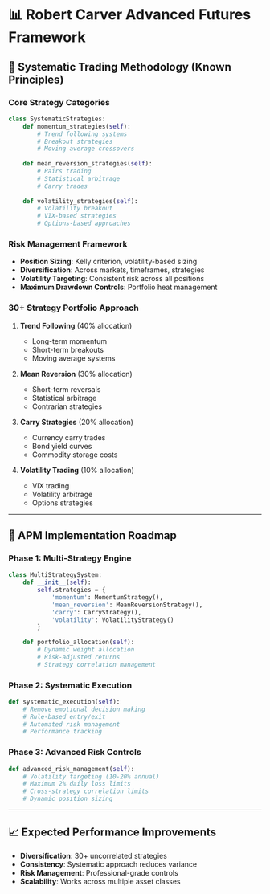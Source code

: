 # 📊 Robert Carver Advanced Futures Framework

## 🎯 Systematic Trading Methodology (Known Principles)

### **Core Strategy Categories**
```python
class SystematicStrategies:
    def momentum_strategies(self):
        # Trend following systems
        # Breakout strategies
        # Moving average crossovers
        
    def mean_reversion_strategies(self):
        # Pairs trading
        # Statistical arbitrage
        # Carry trades
        
    def volatility_strategies(self):
        # Volatility breakout
        # VIX-based strategies
        # Options-based approaches
```

### **Risk Management Framework**
- **Position Sizing**: Kelly criterion, volatility-based sizing
- **Diversification**: Across markets, timeframes, strategies  
- **Volatility Targeting**: Consistent risk across all positions
- **Maximum Drawdown Controls**: Portfolio heat management

### **30+ Strategy Portfolio Approach**
1. **Trend Following** (40% allocation)
   - Long-term momentum
   - Short-term breakouts
   - Moving average systems

2. **Mean Reversion** (30% allocation)
   - Short-term reversals
   - Statistical arbitrage
   - Contrarian strategies

3. **Carry Strategies** (20% allocation)
   - Currency carry trades
   - Bond yield curves
   - Commodity storage costs

4. **Volatility Trading** (10% allocation)
   - VIX trading
   - Volatility arbitrage
   - Options strategies

---

## 🚀 APM Implementation Roadmap

### **Phase 1: Multi-Strategy Engine**
```python
class MultiStrategySystem:
    def __init__(self):
        self.strategies = {
            'momentum': MomentumStrategy(),
            'mean_reversion': MeanReversionStrategy(),
            'carry': CarryStrategy(),
            'volatility': VolatilityStrategy()
        }
        
    def portfolio_allocation(self):
        # Dynamic weight allocation
        # Risk-adjusted returns
        # Strategy correlation management
```

### **Phase 2: Systematic Execution**
```python
def systematic_execution(self):
    # Remove emotional decision making
    # Rule-based entry/exit
    # Automated risk management
    # Performance tracking
```

### **Phase 3: Advanced Risk Controls**
```python
def advanced_risk_management(self):
    # Volatility targeting (10-20% annual)
    # Maximum 2% daily loss limits
    # Cross-strategy correlation limits
    # Dynamic position sizing
```

---

## 📈 Expected Performance Improvements
- **Diversification**: 30+ uncorrelated strategies
- **Consistency**: Systematic approach reduces variance
- **Risk Management**: Professional-grade controls
- **Scalability**: Works across multiple asset classes

